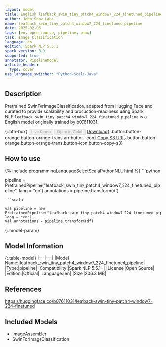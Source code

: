 ```yaml
---
layout: model
title: English leafback_swin_tiny_patch4_window7_224_finetuned_pipeline pipeline SwinForImageClassification from b07611031
author: John Snow Labs
name: leafback_swin_tiny_patch4_window7_224_finetuned_pipeline
date: 2025-02-06
tags: [en, open_source, pipeline, onnx]
task: Image Classification
language: en
edition: Spark NLP 5.5.1
spark_version: 3.0
supported: true
annotator: PipelineModel
article_header:
  type: cover
use_language_switcher: "Python-Scala-Java"
---
```


## Description

Pretrained SwinForImageClassification, adapted from Hugging Face and curated to provide scalability and production-readiness using Spark NLP.`leafback_swin_tiny_patch4_window7_224_finetuned_pipeline` is a English model originally trained by b07611031.

{:.btn-box}
<button class="button button-orange" disabled>Live Demo</button>
<button class="button button-orange" disabled>Open in Colab</button>
[Download](https://s3.amazonaws.com/auxdata.johnsnowlabs.com/public/models/leafback_swin_tiny_patch4_window7_224_finetuned_pipeline_en_5.5.1_3.0_1738831000676.zip){:.button.button-orange.button-orange-trans.arr.button-icon}
[Copy S3 URI](s3://auxdata.johnsnowlabs.com/public/models/leafback_swin_tiny_patch4_window7_224_finetuned_pipeline_en_5.5.1_3.0_1738831000676.zip){:.button.button-orange.button-orange-trans.button-icon.button-copy-s3}

## How to use



<div class="tabs-box" markdown="1">
{% include programmingLanguageSelectScalaPythonNLU.html %}
```python

pipeline = PretrainedPipeline("leafback_swin_tiny_patch4_window7_224_finetuned_pipeline", lang = "en")
annotations =  pipeline.transform(df)   

```
```scala

val pipeline = new PretrainedPipeline("leafback_swin_tiny_patch4_window7_224_finetuned_pipeline", lang = "en")
val annotations = pipeline.transform(df)

```
</div>

{:.model-param}
## Model Information

{:.table-model}
|---|---|
|Model Name:|leafback_swin_tiny_patch4_window7_224_finetuned_pipeline|
|Type:|pipeline|
|Compatibility:|Spark NLP 5.5.1+|
|License:|Open Source|
|Edition:|Official|
|Language:|en|
|Size:|206.3 MB|

## References

https://huggingface.co/b07611031/leafback-swin-tiny-patch4-window7-224-finetuned

## Included Models

- ImageAssembler
- SwinForImageClassification